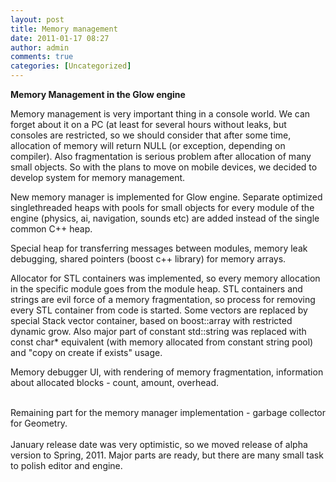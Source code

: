 ```yaml
---
layout: post
title: Memory management
date: 2011-01-17 08:27
author: admin
comments: true
categories: [Uncategorized]
---
```

<p><strong>Memory Management in the Glow engine</strong></p> <p>Memory management is very important thing in a console world. We can forget  about it on a PC (at least for several hours without leaks, but consoles are  restricted, so we should consider that after some time, allocation of memory  will return NULL (or exception, depending on compiler). Also fragmentation  is serious problem after allocation of many small objects. So with the plans to  move on mobile devices, we decided to develop system for memory management.</p> <p>New memory manager is implemented for Glow engine. Separate optimized  singlethreaded heaps with pools for small objects for every module of the engine  (physics, ai, navigation, sounds etc) are added instead of the single common C++  heap.</p> <p>Special heap for transferring messages between modules, memory leak  debugging, shared pointers (boost c++ library) for memory arrays.</p> <p>Allocator for STL containers was implemented, so every memory allocation in  the specific module goes from the module heap. STL containers and strings are  evil force of a memory fragmentation, so process for removing every STL  container from code is started.  Some vectors are replaced by special Stack  vector container, based on boost::array with restricted dynamic grow. Also major  part of constant std::string was replaced with const char* equivalent (with  memory allocated from constant string pool) and "copy on create if exists"  usage.</p> <p>Memory debugger UI, with rendering of memory fragmentation, information about  allocated blocks - count, amount, overhead.</p><a onblur="try {parent.deselectBloggerImageGracefully();} catch(e) {}" href="http://4.bp.blogspot.com/_LfYx03jjmdk/TTP99AX26sI/AAAAAAAABEk/SSLREq0nZ-o/s1600/editor_memory_detailed.jpg"><img class="image featured" src="http://4.bp.blogspot.com/_LfYx03jjmdk/TTP99AX26sI/AAAAAAAABEk/SSLREq0nZ-o/s320/editor_memory_detailed.jpg" border="0" alt="" id="BLOGGER_PHOTO_ID_5563069189246610114" /></a><br /><br />Remaining part for the memory manager implementation - garbage collector for Geometry.<br /><br />January release date was very optimistic, so we moved release of alpha version to Spring, 2011. Major parts are ready, but there are many small task to polish editor and engine.
